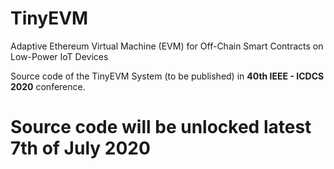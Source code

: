 # TinyEVM
Adaptive Ethereum Virtual Machine (EVM) for Off-Chain Smart Contracts on Low-Power IoT Devices

Source code of the TinyEVM System (to be published) in <b>40th IEEE - ICDCS 2020</b> conference.
# Source code will be unlocked latest 7th of July 2020 
